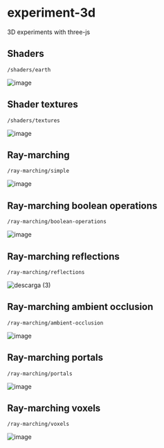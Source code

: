 # experiment-3d

3D experiments with three-js

## Shaders

`/shaders/earth`

![image](https://user-images.githubusercontent.com/29680544/176576720-de699b78-b1e0-4025-9ed4-bbb375f626d5.png)

## Shader textures

`/shaders/textures`

![image](https://user-images.githubusercontent.com/29680544/175184821-c76f47ec-9311-4902-a009-8154664862d5.png)

## Ray-marching

`/ray-marching/simple`

![image](https://user-images.githubusercontent.com/29680544/178081774-29fead99-5c1a-4df9-84e4-817fd32ea5be.png)


## Ray-marching boolean operations

`/ray-marching/boolean-operations`

![image](https://user-images.githubusercontent.com/29680544/178155616-82ffc626-ac53-44ba-a6a1-4332193750ce.png)

## Ray-marching reflections

`/ray-marching/reflections`

![descarga (3)](https://user-images.githubusercontent.com/29680544/178414345-926d7a81-ce3d-4140-816b-4a65cc1c36ef.png)

## Ray-marching ambient occlusion

`/ray-marching/ambient-occlusion`

![image](https://user-images.githubusercontent.com/29680544/190285040-0adef9e7-06a2-46cc-ae8e-b0db44d46f0a.png)

## Ray-marching portals

`/ray-marching/portals`

![image](https://user-images.githubusercontent.com/29680544/190285236-5487c160-b7b0-47c1-b595-99853189c139.png)

## Ray-marching voxels

`/ray-marching/voxels`

![image](https://user-images.githubusercontent.com/29680544/192364673-9187b93d-84a7-46ea-ad23-f26496a11268.png)
